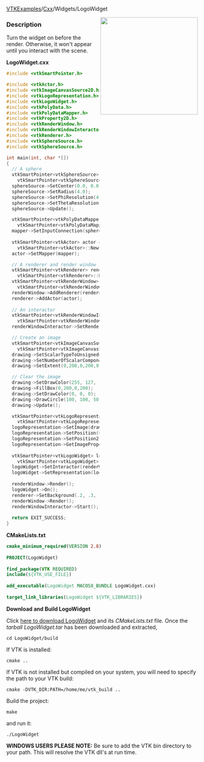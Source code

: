 [VTKExamples](/index/)/[Cxx](/Cxx)/Widgets/LogoWidget

<img align="right" src="https://github.com/lorensen/VTKExamples/blob/gh-pages/Testing/Baseline/Widgets/TestLogoWidget.png?raw=true" width="256" />

### Description
Turn the widget on before the render. Otherwise, it won't appear until you interact with the scene.

**LogoWidget.cxx**
```c++
#include <vtkSmartPointer.h>

#include <vtkActor.h>
#include <vtkImageCanvasSource2D.h>
#include <vtkLogoRepresentation.h>
#include <vtkLogoWidget.h>
#include <vtkPolyData.h>
#include <vtkPolyDataMapper.h>
#include <vtkProperty2D.h>
#include <vtkRenderWindow.h>
#include <vtkRenderWindowInteractor.h>
#include <vtkRenderer.h>
#include <vtkSphereSource.h>
#include <vtkSphereSource.h>

int main(int, char *[])
{
  // A sphere
  vtkSmartPointer<vtkSphereSource> sphereSource =
    vtkSmartPointer<vtkSphereSource>::New();
  sphereSource->SetCenter(0.0, 0.0, 0.0);
  sphereSource->SetRadius(4.0);
  sphereSource->SetPhiResolution(4);
  sphereSource->SetThetaResolution(8);
  sphereSource->Update();

  vtkSmartPointer<vtkPolyDataMapper> mapper =
    vtkSmartPointer<vtkPolyDataMapper>::New();
  mapper->SetInputConnection(sphereSource->GetOutputPort());
 
  vtkSmartPointer<vtkActor> actor =
    vtkSmartPointer<vtkActor>::New();
  actor->SetMapper(mapper);

  // A renderer and render window
  vtkSmartPointer<vtkRenderer> renderer = 
    vtkSmartPointer<vtkRenderer>::New();
  vtkSmartPointer<vtkRenderWindow> renderWindow = 
    vtkSmartPointer<vtkRenderWindow>::New();
  renderWindow->AddRenderer(renderer);
  renderer->AddActor(actor);
  
  // An interactor
  vtkSmartPointer<vtkRenderWindowInteractor> renderWindowInteractor = 
    vtkSmartPointer<vtkRenderWindowInteractor>::New();
  renderWindowInteractor->SetRenderWindow(renderWindow);

  // Create an image
  vtkSmartPointer<vtkImageCanvasSource2D> drawing = 
    vtkSmartPointer<vtkImageCanvasSource2D>::New();
  drawing->SetScalarTypeToUnsignedChar();
  drawing->SetNumberOfScalarComponents(3);
  drawing->SetExtent(0,200,0,200,0,0);

  // Clear the image
  drawing->SetDrawColor(255, 127, 100);
  drawing->FillBox(0,200,0,200);
  drawing->SetDrawColor(0, 0, 0);
  drawing->DrawCircle(100, 100, 50);
  drawing->Update();

  vtkSmartPointer<vtkLogoRepresentation> logoRepresentation = 
    vtkSmartPointer<vtkLogoRepresentation>::New();
  logoRepresentation->SetImage(drawing->GetOutput());
  logoRepresentation->SetPosition(0,0);
  logoRepresentation->SetPosition2(.4, .4);
  logoRepresentation->GetImageProperty()->SetOpacity(.7);
  
  vtkSmartPointer<vtkLogoWidget> logoWidget = 
    vtkSmartPointer<vtkLogoWidget>::New();
  logoWidget->SetInteractor(renderWindowInteractor);
  logoWidget->SetRepresentation(logoRepresentation);
  
  renderWindow->Render();
  logoWidget->On();
  renderer->SetBackground(.2, .3, .4);
  renderWindow->Render();
  renderWindowInteractor->Start();
  
  return EXIT_SUCCESS;
}
```
**CMakeLists.txt**
```cmake
cmake_minimum_required(VERSION 2.8)
 
PROJECT(LogoWidget)
 
find_package(VTK REQUIRED)
include(${VTK_USE_FILE})
 
add_executable(LogoWidget MACOSX_BUNDLE LogoWidget.cxx)
 
target_link_libraries(LogoWidget ${VTK_LIBRARIES})
```

**Download and Build LogoWidget**

Click [here to download LogoWidget](https://github.com/lorensen/VTKWikiExamplesTarballs/raw/master/LogoWidget.tar) and its *CMakeLists.txt* file.
Once the *tarball LogoWidget.tar* has been downloaded and extracted,
```
cd LogoWidget/build 
```
If VTK is installed:
```
cmake ..
```
If VTK is not installed but compiled on your system, you will need to specify the path to your VTK build:
```
cmake -DVTK_DIR:PATH=/home/me/vtk_build ..
```
Build the project:
```
make
```
and run it:
```
./LogoWidget
```
**WINDOWS USERS PLEASE NOTE:** Be sure to add the VTK bin directory to your path. This will resolve the VTK dll's at run time.

